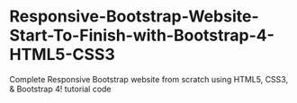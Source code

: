 # Responsive-Bootstrap-Website-Start-To-Finish-with-Bootstrap-4-HTML5-CSS3
Complete Responsive Bootstrap website from scratch using HTML5, CSS3, &amp; Bootstrap 4! tutorial code
